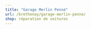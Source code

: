 ```yaml
---
title: "Garage Merlin Penné"
url: /brethenay/garage-merlin-penne/
shop: réparation de voitures
---
```

